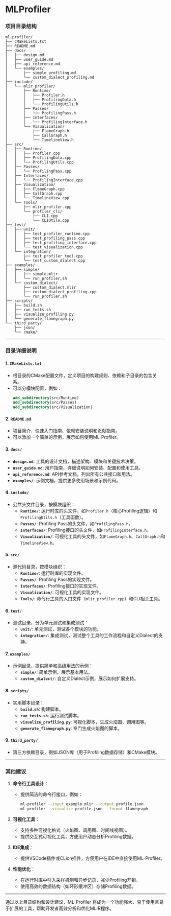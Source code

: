 # MLProfiler


### 项目目录结构

```
ml-profiler/
├── CMakeLists.txt
├── README.md
├── docs/
│   ├── design.md
│   ├── user_guide.md
│   ├── api_reference.md
│   └── examples/
│       ├── simple_profiling.md
│       └── custom_dialect_profiling.md
├── include/
│   └── mlir_profiler/
│       ├── Runtime/
│       │   ├── Profiler.h
│       │   ├── ProfilingData.h
│       │   └── ProfilingUtils.h
│       ├── Passes/
│       │   └── ProfilingPass.h
│       ├── Interfaces/
│       │   └── ProfilingInterface.h
│       └── Visualization/
│           ├── FlameGraph.h
│           ├── CallGraph.h
│           └── TimelineView.h
├── src/
│   ├── Runtime/
│   │   ├── Profiler.cpp
│   │   ├── ProfilingData.cpp
│   │   └── ProfilingUtils.cpp
│   ├── Passes/
│   │   └── ProfilingPass.cpp
│   ├── Interfaces/
│   │   └── ProfilingInterface.cpp
│   ├── Visualization/
│   │   ├── FlameGraph.cpp
│   │   ├── CallGraph.cpp
│   │   └── TimelineView.cpp
│   └── Tools/
│       ├── mlir_profiler.cpp
│       └── profiler_cli/
│           ├── CLI.cpp
│           └── CLIUtils.cpp
├── test/
│   ├── unit/
│   │   ├── test_profiler_runtime.cpp
│   │   ├── test_profiling_pass.cpp
│   │   ├── test_profiling_interface.cpp
│   │   └── test_visualization.cpp
│   └── integration/
│       ├── test_profiler_tool.cpp
│       └── test_custom_dialect.cpp
├── examples/
│   ├── simple/
│   │   ├── simple.mlir
│   │   └── run_profiler.sh
│   └── custom_dialect/
│       ├── custom_dialect.mlir
│       ├── custom_dialect_profiling.cpp
│       └── run_profiler.sh
├── scripts/
│   ├── build.sh
│   ├── run_tests.sh
│   ├── visualize_profiling.py
│   └── generate_flamegraph.py
└── third_party/
    ├── json/
    └── cmake/
```

---

### 目录详细说明

#### 1. **`CMakeLists.txt`**
   - 根目录的CMake配置文件，定义项目的构建规则、依赖和子目录的包含关系。
   - 可以分模块配置，例如：
     ```cmake
     add_subdirectory(src/Runtime)
     add_subdirectory(src/Passes)
     add_subdirectory(src/Visualization)
     ```

#### 2. **`README.md`**
   - 项目简介、快速入门指南、依赖安装说明和贡献指南。
   - 可以添加一个简单的示例，展示如何使用ML-Profiler。

#### 3. **`docs/`**
   - **`design.md`**: 工具的设计文档，描述架构、模块和关键技术决策。
   - **`user_guide.md`**: 用户指南，详细说明如何安装、配置和使用工具。
   - **`api_reference.md`**: API参考文档，列出所有公共接口和用法。
   - **`examples/`**: 示例文档，提供更多使用场景和示例代码。

#### 4. **`include/`**
   - 公共头文件目录，按模块组织：
     - **`Runtime/`**: 运行时库的头文件，如`Profiler.h`（核心Profiling逻辑）和`ProfilingUtils.h`（工具函数）。
     - **`Passes/`**: Profiling Pass的头文件，如`ProfilingPass.h`。
     - **`Interfaces/`**: Profiling接口的头文件，如`ProfilingInterface.h`。
     - **`Visualization/`**: 可视化工具的头文件，如`FlameGraph.h`、`CallGraph.h`和`TimelineView.h`。

#### 5. **`src/`**
   - 源代码目录，按模块组织：
     - **`Runtime/`**: 运行时库的实现文件。
     - **`Passes/`**: Profiling Pass的实现文件。
     - **`Interfaces/`**: Profiling接口的实现文件。
     - **`Visualization/`**: 可视化工具的实现文件。
     - **`Tools/`**: 命令行工具的入口文件（`mlir_profiler.cpp`）和CLI相关工具。

#### 6. **`test/`**
   - 测试目录，分为单元测试和集成测试：
     - **`unit/`**: 单元测试，测试各个模块的功能。
     - **`integration/`**: 集成测试，测试整个工具的工作流程和自定义Dialect的支持。

#### 7. **`examples/`**
   - 示例目录，提供简单和高级用法的示例：
     - **`simple/`**: 简单示例，展示基本用法。
     - **`custom_dialect/`**: 自定义Dialect示例，展示如何扩展支持。

#### 8. **`scripts/`**
   - 实用脚本目录：
     - **`build.sh`**: 构建脚本。
     - **`run_tests.sh`**: 运行测试脚本。
     - **`visualize_profiling.py`**: 可视化脚本，生成火焰图、调用图等。
     - **`generate_flamegraph.py`**: 专门生成火焰图的脚本。

#### 9. **`third_party/`**
   - 第三方依赖目录，例如JSON库（用于Profiling数据存储）和CMake模块。

---

### 其他建议

1. **命令行工具设计**：
   - 提供简洁的命令行接口，例如：
     ```bash
     ml-profiler --input example.mlir --output profile.json
     ml-profiler --visualize profile.json --format flamegraph
     ```

2. **可视化工具**：
   - 支持多种可视化格式（火焰图、调用图、时间线视图）。
   - 提供交互式可视化工具，方便用户动态分析Profiling数据。

3. **IDE集成**：
   - 提供VSCode插件或CLion插件，方便用户在IDE中直接使用ML-Profiler。

4. **性能优化**：
   - 在运行时库中引入采样机制和异步记录，减少Profiling开销。
   - 使用高效的数据结构（如环形缓冲区）存储Profiling数据。

---

通过以上目录结构和设计建议，ML-Profiler 将成为一个功能强大、易于使用且易于扩展的工具，帮助开发者高效分析和优化MLIR程序。